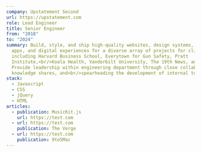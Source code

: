 ```yaml
---
company: Upstatement Second
url: https://upstatement.com
role: Lead Engineer
title: Senior Engineer
from: "2018"
to: "2024"
summary: Build, style, and ship high-quality websites, design systems, mobile
  apps, and digital experiences for a diverse array of projects for clients
  including Harvard Business School, Everytown for Gun Safety, Pratt
  Institute,<br/>Koala Health, Vanderbilt University, The 19th News, and more.
  Provide leadership within engineering department through close collaboration,
  knowledge shares, and<br/>spearheading the development of internal tools.
stack:
  - Javascript
  - CSS
  - jQuery
  - HTML
articles:
  - publication: MusicKit.js
    url: https://test.com
  - url: https://test.com
    publication: The Verge
  - url: https://test.com
    publication: 9to5Mac
---
```

